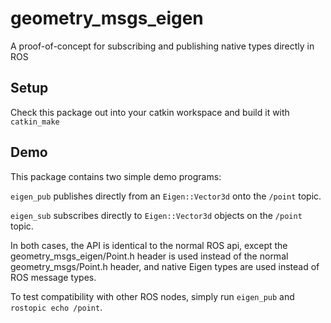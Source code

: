 # geometry\_msgs\_eigen

A proof-of-concept for subscribing and publishing native types directly in ROS

## Setup

Check this package out into your catkin workspace and build it with `catkin_make`

## Demo

This package contains two simple demo programs:

`eigen_pub` publishes directly from an `Eigen::Vector3d` onto the `/point` topic.

`eigen_sub` subscribes directly to `Eigen::Vector3d` objects on the `/point` topic.

In both cases, the API is identical to the normal ROS api, except the geometry\_msgs\_eigen/Point.h header is used instead of the normal geometry\_msgs/Point.h header, and native Eigen types are used instead of ROS message types.

To test compatibility with other ROS nodes, simply run `eigen_pub` and `rostopic echo /point`.
